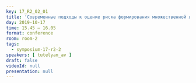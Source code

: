 ```yaml
---
key: 17_R2_02_01
title: 'Современные подходы к оценке риска формирования множественной лекарственной устойчивости возбудителей ИСМП'
day: 2019-10-17
time: 15.45 – 16.05
format: conference
room: room-2
tags:
  - symposium-17-r2-2
speakers: [ tutelyan_av ]
draft: false
videoId: null
presentation: null
---
```

